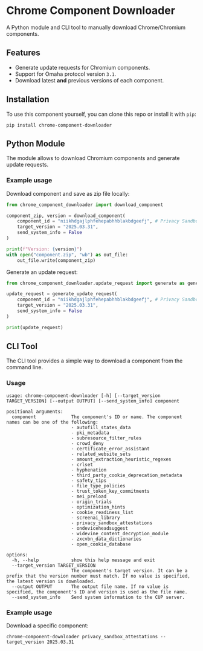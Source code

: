 # Chrome Component Downloader

A Python module and CLI tool to manually download Chrome/Chromium components.

## Features

* Generate update requests for Chromium components.
* Support for Omaha protocol version `3.1`.
* Download latest **and** previous versions of each component.

## Installation

To use this component yourself, you can clone this repo or install it with `pip`:

```shell
pip install chrome-component-downloader
```

## Python Module

The module allows to download Chromium components and generate update requests.

### Example usage

Download component and save as zip file locally:

```py
from chrome_component_downloader import download_component

component_zip, version = download_component(
    component_id = "niikhdgajlphfehepabhhblakbdgeefj", # Privacy Sandbox Attestations
    target_version = "2025.03.31",
    send_system_info = False
)

print(f"Version: {version}")
with open("component.zip", "wb") as out_file:
    out_file.write(component_zip)
```

Generate an update request:

```py
from chrome_component_downloader.update_request import generate as generate_update_request

update_request = generate_update_request(
    component_id = "niikhdgajlphfehepabhhblakbdgeefj", # Privacy Sandbox Attestations
    target_version = "2025.03.31",
    send_system_info = False
)

print(update_request)
```

## CLI Tool

The CLI tool provides a simple way to download a component from the command line.

### Usage

```
usage: chrome-component-downloader [-h] [--target_version TARGET_VERSION] [--output OUTPUT] [--send_system_info] component

positional arguments:
  component             The component's ID or name. The component names can be one of the following: 
                        - autofill_states_data
                        - pki_metadata
                        - subresource_filter_rules
                        - crowd_deny
                        - certificate_error_assistant
                        - related_website_sets
                        - amount_extraction_heuristic_regexes
                        - crlset
                        - hyphenation
                        - third_party_cookie_deprecation_metadata
                        - safety_tips
                        - file_type_policies
                        - trust_token_key_commitments
                        - mei_preload
                        - origin_trials
                        - optimization_hints
                        - cookie_readiness_list
                        - screenai_library
                        - privacy_sandbox_attestations
                        - ondeviceheadsuggest
                        - widevine_content_decryption_module
                        - zxcvbn_data_dictionaries
                        - open_cookie_database

options:
  -h, --help            show this help message and exit
  --target_version TARGET_VERSION
                        The component's target version. It can be a prefix that the version number must match. If no value is specified, the latest version is downloaded.
  --output OUTPUT       The output file name. If no value is specified, the component's ID and version is used as the file name.
  --send_system_info    Send system information to the CUP server.
```

### Example usage

Download a specific component:

```shell
chrome-component-downloader privacy_sandbox_attestations --target_version 2025.03.31
```